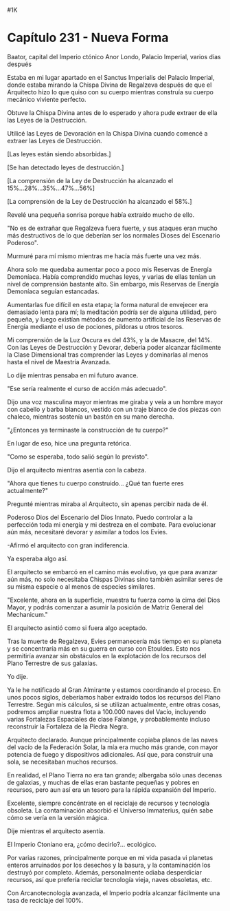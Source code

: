 
#1K 

# Capítulo 231 - Nueva Forma


Baator, capital del Imperio ctónico Anor Londo, Palacio Imperial, varios días después

Estaba en mi lugar apartado en el Sanctus Imperialis del Palacio Imperial, donde estaba mirando la Chispa Divina de Regalzeva después de que el Arquitecto hizo lo que quiso con su cuerpo mientras construía su cuerpo mecánico viviente perfecto.

Obtuve la Chispa Divina antes de lo esperado y ahora pude extraer de ella las Leyes de la Destrucción.

Utilicé las Leyes de Devoración en la Chispa Divina cuando comencé a extraer las Leyes de Destrucción.

[Las leyes están siendo absorbidas.]

[Se han detectado leyes de destrucción.]

[La comprensión de la Ley de Destrucción ha alcanzado el 15%...28%...35%...47%...56%]

[La comprensión de la Ley de Destrucción ha alcanzado el 58%.]

Revelé una pequeña sonrisa porque había extraído mucho de ello.

"No es de extrañar que Regalzeva fuera fuerte, y sus ataques eran mucho más destructivos de lo que deberían ser los normales Dioses del Escenario Poderoso".

Murmuré para mí mismo mientras me hacía más fuerte una vez más.

Ahora solo me quedaba aumentar poco a poco mis Reservas de Energía Demoníaca. Había comprendido muchas leyes, y varias de ellas tenían un nivel de comprensión bastante alto. Sin embargo, mis Reservas de Energía Demoníaca seguían estancadas.

Aumentarlas fue difícil en esta etapa; la forma natural de envejecer era demasiado lenta para mí; la meditación podría ser de alguna utilidad, pero pequeña, y luego existían métodos de aumento artificial de las Reservas de Energía mediante el uso de pociones, píldoras u otros tesoros.

Mi comprensión de la Luz Oscura es del 43%, y la de Masacre, del 14%. Con las Leyes de Destrucción y Devorar, debería poder alcanzar fácilmente la Clase Dimensional tras comprender las Leyes y dominarlas al menos hasta el nivel de Maestría Avanzada.

Lo dije mientras pensaba en mi futuro avance.

"Ese sería realmente el curso de acción más adecuado".

Dijo una voz masculina mayor mientras me giraba y veía a un hombre mayor con cabello y barba blancos, vestido con un traje blanco de dos piezas con chaleco, mientras sostenía un bastón en su mano derecha.

"¿Entonces ya terminaste la construcción de tu cuerpo?"

En lugar de eso, hice una pregunta retórica.

"Como se esperaba, todo salió según lo previsto".

Dijo el arquitecto mientras asentía con la cabeza.

"Ahora que tienes tu cuerpo construido... ¿Qué tan fuerte eres actualmente?"

Pregunté mientras miraba al Arquitecto, sin apenas percibir nada de él.

Poderoso Dios del Escenario del Dios Innato. Puedo controlar a la perfección toda mi energía y mi destreza en el combate. Para evolucionar aún más, necesitaré devorar y asimilar a todos los Evies.

-Afirmó el arquitecto con gran indiferencia.

Ya esperaba algo así.

El arquitecto se embarcó en el camino más evolutivo, ya que para avanzar aún más, no solo necesitaba Chispas Divinas sino también asimilar seres de su misma especie o al menos de especies similares.

"Excelente, ahora en la superficie, muestra tu fuerza como la cima del Dios Mayor, y podrás comenzar a asumir la posición de Matriz General del Mechanicum."

El arquitecto asintió como si fuera algo aceptado.

Tras la muerte de Regalzeva, Evies permanecería más tiempo en su planeta y se concentraría más en su guerra en curso con Etouldes. Esto nos permitiría avanzar sin obstáculos en la explotación de los recursos del Plano Terrestre de sus galaxias.

Yo dije.

Ya le he notificado al Gran Almirante y estamos coordinando el proceso. En unos pocos siglos, deberíamos haber extraído todos los recursos del Plano Terrestre. Según mis cálculos, si se utilizan actualmente, entre otras cosas, podremos ampliar nuestra flota a 100.000 naves del Vacío, incluyendo varias Fortalezas Espaciales de clase Falange, y probablemente incluso reconstruir la Fortaleza de la Piedra Negra.

Arquitecto declarado. Aunque principalmente copiaba planos de las naves del vacío de la Federación Solar, la mía era mucho más grande, con mayor potencia de fuego y dispositivos adicionales. Así que, para construir una sola, se necesitaban muchos recursos.

En realidad, el Plano Tierra no era tan grande; albergaba sólo unas decenas de galaxias, y muchas de ellas eran bastante pequeñas y pobres en recursos, pero aun así era un tesoro para la rápida expansión del Imperio.

Excelente, siempre concéntrate en el reciclaje de recursos y tecnología obsoleta. La contaminación absorbió el Universo Immaterius, quién sabe cómo se vería en la versión mágica.

Dije mientras el arquitecto asentía.

El Imperio Ctoniano era, ¿cómo decirlo?... ecológico.

Por varias razones, principalmente porque en mi vida pasada vi planetas enteros arruinados por los desechos y la basura, y la contaminación los destruyó por completo. Además, personalmente odiaba desperdiciar recursos, así que prefería reciclar tecnología vieja, naves obsoletas, etc.

Con Arcanotecnología avanzada, el Imperio podría alcanzar fácilmente una tasa de reciclaje del 100%.